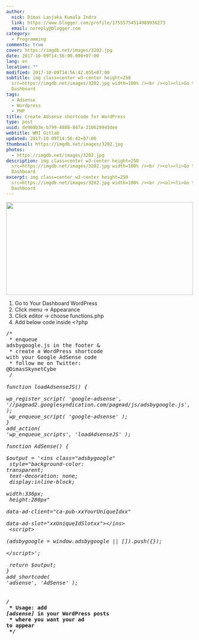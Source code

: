 ```yaml
---
author:
  nick: Dimas Lanjaka Kumala Indra
  link: https://www.blogger.com/profile/17555754514989936273
  email: noreply@blogger.com
category:
  - Programming
comments: true
cover: https://imgdb.net/images/3202.jpg
date: 2017-10-09T14:56:00.000+07:00
lang: en
location: ""
modified: 2017-10-09T14:56:42.855+07:00
subtitle: img class=center w3-center height=250
  src=https://imgdb.net/images/3202.jpg width=100% /><br /><ol><li>Go to Your
  Dashboard
tags:
  - Adsense
  - Wordpress
  - PHP
title: Create Adsense shortcode for WordPress
type: post
uuid: de960b3e-b799-4888-847a-210629943dee
webtitle: WMI Gitlab
updated: 2017-10-09T14:56:42+07:00
thumbnail: https://imgdb.net/images/3202.jpg
photos:
  - https://imgdb.net/images/3202.jpg
description: img class=center w3-center height=250
  src=https://imgdb.net/images/3202.jpg width=100% /><br /><ol><li>Go to Your
  Dashboard
excerpt: img class=center w3-center height=250
  src=https://imgdb.net/images/3202.jpg width=100% /><br /><ol><li>Go to Your
  Dashboard
---
```


<img class="center w3-center" height="250" src="https://imgdb.net/images/3202.jpg" width="100%"><br><ol><li>Go to Your Dashboard WordPress</li><li>Click menu -&gt; Appearance</li><li>Click editor -&gt; choose functions.php</li><li>Add below code inside <kbd>&lt;?php</kbd></li></ol><pre>/*<br> * enqueue adsbygoogle.js in the footer &amp; <br> * create a WordPress shortcode with your Google AdSense code<br> * follow me on Twitter: @DimasSkynetCybe<br> */<br><br>function loadAdsenseJS() {<br>  wp_register_script( 'google-adsense', '//pagead2.googlesyndication.com/pagead/js/adsbygoogle.js', '', '', true );<br>  wp_enqueue_script( 'google-adsense' );<br>}<br>add_action( 'wp_enqueue_scripts', 'loadAdsenseJS' );<br><br>function AdSense() {<br>  $output = '&lt;ins class="adsbygoogle"<br>    style="background-color: transparent;<br>      text-decoration: none;<br>      display:inline-block;<br>      width:336px;<br>      height:280px"<br>    data-ad-client="ca-pub-xxYourUniqueIdxx"<br>    data-ad-slot="xxUniqueIdSlotxx"&gt;&lt;/ins&gt;<br>  &lt;script&gt;<br>  (adsbygoogle = window.adsbygoogle || []).push({});<br>  &lt;/script&gt;';<br>  <br>  return $output;<br>}<br>add_shortcode( 'adsense', 'AdSense' );<br><h4><br>/*<br> * Usage: add <i>[adsense]</i> in your WordPress posts <br> * where you want your ad to appear<br> */</h4><br></pre>